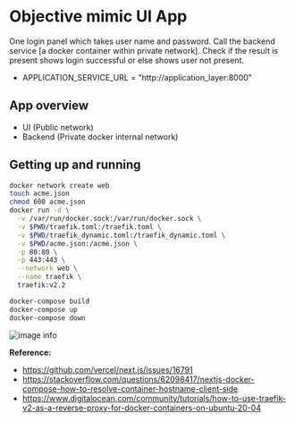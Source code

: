 # Objective mimic UI App

One login panel which takes user name and password. Call the backend service [a docker container within private network]. Check if the result is present shows login successful or else shows user not present.

* APPLICATION_SERVICE_URL = "http://application_layer:8000"

## App overview

* UI (Public network)
* Backend (Private docker internal network)

## Getting up and running

```bash
docker network create web
touch acme.json
chmod 600 acme.json
docker run -d \
  -v /var/run/docker.sock:/var/run/docker.sock \
  -v $PWD/traefik.toml:/traefik.toml \
  -v $PWD/traefik_dynamic.toml:/traefik_dynamic.toml \
  -v $PWD/acme.json:/acme.json \
  -p 80:80 \
  -p 443:443 \
  --network web \
  --name traefik \
  traefik:v2.2

docker-compose build
docker-compose up
docker-compose down
```

![image info](./ssl_test.png)

__Reference:__

* https://github.com/vercel/next.js/issues/16791
* https://stackoverflow.com/questions/62098417/nextjs-docker-compose-how-to-resolve-container-hostname-client-side
* https://www.digitalocean.com/community/tutorials/how-to-use-traefik-v2-as-a-reverse-proxy-for-docker-containers-on-ubuntu-20-04
